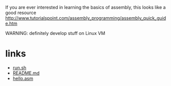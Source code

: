 If you are ever interested in learning the basics of assembly, this looks like a good resource
http://www.tutorialspoint.com/assembly_programming/assembly_quick_guide.htm

WARNING: definitely develop stuff on Linux VM




# links

- [run.sh](run.sh)
- [README.md](README.md)
- [hello.asm](hello.asm)
